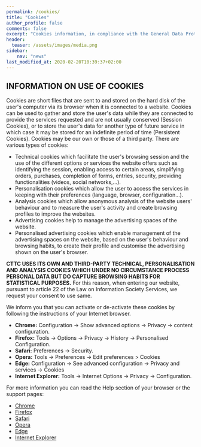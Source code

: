```yaml
---
permalink: /cookies/
title: "Cookies"
author_profile: false
comments: false
excerpt: "Cookies information, in compliance with the General Data Protection Regulation (EU GDPR)"
header:
  teaser: /assets/images/media.png
sidebar:
    nav: "news"
last_modified_at: 2020-02-20T10:39:37+02:00
---
```


## INFORMATION ON USE OF COOKIES
Cookies are short files that are sent to and stored on the hard disk of the user's computer via its browser when it is connected to a website. Cookies can be used to gather and store the user's data while they are connected to provide the services requested and are not usually conserved (Session Cookies), or to store the user's data for another type of future service in which case it may be stored for an indefinite period of time (Persistent Cookies). Cookies may be our own or those of a third party. There are various types of cookies:

 * Technical cookies which facilitate the user's browsing session and the use of the different options or services the website offers such as identifying the session, enabling access to certain areas, simplifying orders, purchases, completion of forms, entries, security, providing functionalities (videos, social networks,...).
 * Personalisation cookies which allow the user to access the services in keeping with their preferences (language, browser, configuration...).
 * Analysis cookies which allow anonymous analysis of the website users' behaviour and to measure the user's activity and create browsing profiles to improve the websites.
 * Advertising cookies help to manage the advertising spaces of the website.
 * Personalised advertising cookies which enable management of the advertising spaces on the website, based on the user's behaviour and browsing habits, to create their profile and customise the advertising shown on the user's browser.

**CTTC USES ITS OWN AND THIRD-PARTY TECHNICAL, PERSONALISATION AND ANALYSIS COOKIES WHICH UNDER NO CIRCUMSTANCE PROCESS PERSONAL DATA BUT DO CAPTURE BROWSING HABITS FOR STATISTICAL PURPOSES.** For this reason, when entering our website, pursuant to article 22 of the Law on Information Society Services, we request your consent to use same.


We inform you that you can activate or de-activate these cookies by following the instructions of your Internet browser.

 * **Chrome:** Configuration -> Show advanced options -> Privacy -> content configuration.
 * **Firefox:** Tools -> Options -> Privacy -> History -> Personalised Configuration.
 * **Safari:** Preferences -> Security.
 * **Opera:** Tools -> Preferences -> Edit preferences > Cookies
 * **Edge:** Configuration -> See advanced configuration -> Privacy and services -> Cookies
 * **Internet Explorer:** Tools -> Internet Options -> Privacy -> Configuration.


For more information you can read the Help section of your browser or the support pages:

 * [Chrome](https://support.google.com/)
 * [Firefox](https://support.mozilla.org/en-US/)
 * [Safari](https://www.apple.com/)
 * [Opera](https://help.opera.com/en/latest/web-preferences/)
 * [Edge](https://support.microsoft.com/en-us/help/4468242/microsoft-edge-browsing-data-and-privacy)
 * [Internet Explorer](https://www.microsoft.com/en-us/windows/)
